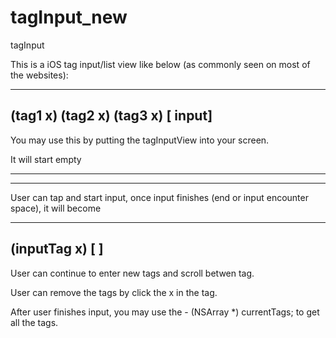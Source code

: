 tagInput_new
============

tagInput


This is a iOS tag input/list view like below (as commonly seen on most of the websites):

 ------------------------------------
  (tag1 x) (tag2 x) (tag3 x) [ input]
 ------------------------------------
 
 You may use this by putting the tagInputView into your screen. 
 
 It will start empty
 
 ------------------------------------
 
 ------------------------------------
 
 User can tap and start input, once input finishes (end or input encounter space), it will become
 
 ------------------------------------
 (inputTag x) [                     ]
 ------------------------------------
 
 User can continue to enter new tags and scroll betwen tag.
 
 User can remove the tags by click the x in the tag.
 
 After user finishes input, you may use the - (NSArray *) currentTags; to get all the tags.
 
 
